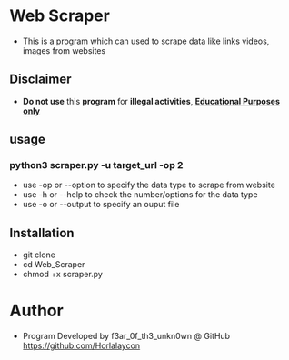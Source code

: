 # Web Scraper
- This is a program which can used to scrape data like links videos, images from websites

## Disclaimer
- <b>Do not use</b> this  <b>program</b> for <b>illegal activities</b>, <u><b>Educational Purposes only</b></u>

## usage
### python3 scraper.py -u target_url -op 2 
- use -op or --option to specify the data type to scrape from website
- use -h or --help to check the number/options for the data type
- use -o or --output to specify an ouput file

## Installation
- git clone 
- cd Web_Scraper
- chmod +x scraper.py
# Author
- Program Developed by f3ar_0f_th3_unkn0wn @ GitHub https://github.com/Horlalaycon
